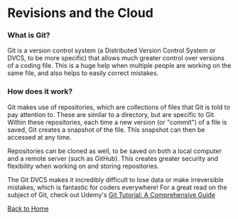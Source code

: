 # Revisions and the Cloud

### What is Git?

Git is a version control system (a Distributed Version Control System or DVCS, to be more specific) that allows much greater control over versions of a coding file. This is a huge help when multiple people are working on the same file, and also helps to easily correct mistakes.

### How does it work?
Git makes use of repositories, which are collections of files that Git is told to pay attention to. These are similar to a directory, but are specific to Git. Within these repositories, each time a new version (or "commit") of a file is saved, Git creates a snapshot of the file. This snapshot can then be accessed at any time.

Repositories can be cloned as well, to be saved on both a local computer and a remote server (such as GitHub). This creates greater security and flexibility when working on and storing repositories. 

The Git DVCS makes it incredibly difficult to lose data or make irreversible mistakes, which is fantastic for coders everywhere! For a great read on the subject of Git, check out Udemy's [Git Tutorial: A Comprehensive Guide](https://blog.udemy.com/git-tutorial-a-comprehensive-guide/)

[Back to Home](README.md)